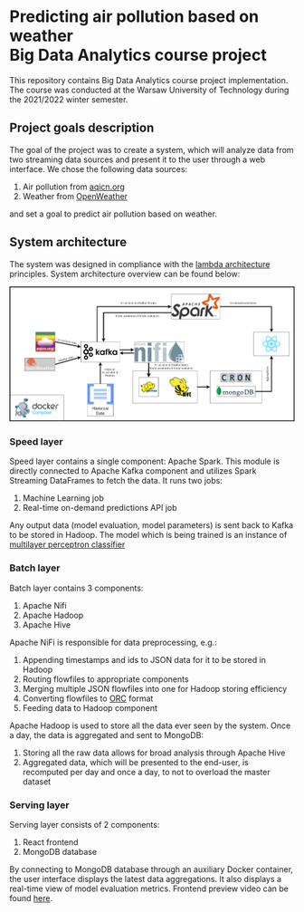 # Predicting air pollution based on weather <br/> Big Data Analytics course project

This repository contains Big Data Analytics course project implementation. The course was conducted at the Warsaw University of Technology during the 2021/2022 winter semester.

## Project goals description
The goal of the project was to create a system, which will analyze data from two streaming data sources and present it to the user through a web interface. We chose the following data sources:

1. Air pollution from [aqicn.org](https://aqicn.org)
2. Weather from [OpenWeather](https://openweathermap.org)

and set a goal to predict air pollution based on weather.

## System architecture

The system was designed in compliance with the [lambda architecture](https://docs.microsoft.com/en-us/azure/architecture/data-guide/big-data/#lambda-architecture) principles. System architecture overview can be found below:

![architecture-overview](/assets/architecture-overview.png)

### Speed layer
Speed layer contains a single component: Apache Spark. This module is directly connected to Apache Kafka component and utilizes Spark Streaming DataFrames to fetch the data. It runs two jobs:
1. Machine Learning job
2. Real-time on-demand predictions API job

Any output data (model evaluation, model parameters) is sent back to Kafka to be stored in Hadoop. The model which is being trained is an instance of [multilayer perceptron classifier](https://spark.apache.org/docs/latest/ml-classification-regression.html#multilayer-perceptron-classifier)
### Batch layer
Batch layer contains 3 components:
1. Apache Nifi
2. Apache Hadoop
3. Apache Hive

Apache NiFi is responsible for data preprocessing, e.g.:
1. Appending timestamps and ids to JSON data for it to be stored in Hadoop
2. Routing flowfiles to appropriate components 
3. Merging multiple JSON flowfiles into one for Hadoop storing efficiency
4. Converting flowfiles to [ORC](https://cwiki.apache.org/confluence/display/hive/languagemanual+orc) format
5. Feeding data to Hadoop component

Apache Hadoop is used to store all the data ever seen by the system. Once a day, the data is aggregated and sent to MongoDB:
1. Storing all the raw data allows for broad analysis through Apache Hive
2. Aggregated data, which will be presented to the end-user, is recomputed per day and once a day, to not to overload the master dataset

### Serving layer

Serving layer consists of 2 components:
1. React frontend
2. MongoDB database

By connecting to MongoDB database through an auxiliary Docker container, the user interface displays the latest data aggregations. It also displays a real-time view of model evaluation metrics. Frontend preview video can be found [here](https://drive.google.com/file/d/1i4WykbQIrp3vE47AnkCuhxk-DQxDehFP/view).

